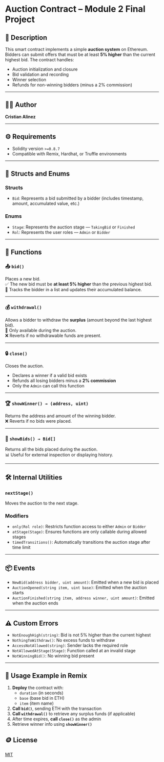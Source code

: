 # Auction Contract – Module 2 Final Project

## 🧾 Description

This smart contract implements a simple **auction system** on Ethereum. Bidders can submit offers that must be at least **5% higher** than the current highest bid. The contract handles:

- Auction initialization and closure
- Bid validation and recording
- Winner selection
- Refunds for non-winning bidders (minus a 2% commission)

---

## 👨‍💻 Author

**Cristian Alinez**

---

## ⚙️ Requirements

- Solidity version `>=0.8.7`
- Compatible with Remix, Hardhat, or Truffle environments

---

## 🧩 Structs and Enums

### Structs

- `Bid`: Represents a bid submitted by a bidder (includes timestamp, amount, accumulated value, etc.)

### Enums

- `Stage`: Represents the auction stage — `TakingBid` or `Finished`
- `Rol`: Represents the user roles — `Admin` or `Bidder`

---

## 🚀 Functions

### 📤 `bid()`

Places a new bid.  
✅ The new bid must be **at least 5% higher** than the previous highest bid.  
🔁 Tracks the bidder in a list and updates their accumulated balance.

---

### 💰 `withdrawal()`

Allows a bidder to withdraw the **surplus** (amount beyond the last highest bid).  
🔐 Only available during the auction.  
❌ Reverts if no withdrawable funds are present.

---

### 🔒 `close()`

Closes the auction.  
- Declares a winner if a valid bid exists
- Refunds all losing bidders minus a **2% commission**
- Only the `Admin` can call this function

---

### 🏆 `showWinner() → (address, uint)`

Returns the address and amount of the winning bidder.  
❌ Reverts if no bids were placed.

---

### 📜 `showBids() → Bid[]`

Returns all the bids placed during the auction.  
📊 Useful for external inspection or displaying history.

---

## 🛠️ Internal Utilities

### `nextStage()`

Moves the auction to the next stage.

### Modifiers

- `only(Rol role)`: Restricts function access to either `Admin` or `Bidder`
- `atStage(Stage)`: Ensures functions are only callable during allowed stages
- `timedTransitions()`: Automatically transitions the auction stage after time limit

---

## 📦 Events

- `NewBid(address bidder, uint amount)`: Emitted when a new bid is placed
- `AuctionOpened(string item, uint base)`: Emitted when the auction starts
- `AuctionFinished(string item, address winner, uint amount)`: Emitted when the auction ends

---

## ⚠️ Custom Errors

- `NotEnoughHigh(string)`: Bid is not 5% higher than the current highest
- `NothingToWithdraw()`: No excess funds to withdraw
- `AccessNotAllowed(string)`: Sender lacks the required role
- `NotAllowedAtStage(Stage)`: Function called at an invalid stage
- `NotWinningBid()`: No winning bid present

---

## 🧪 Usage Example in Remix

1. **Deploy** the contract with:
   - `duration` (in seconds)
   - `base` (base bid in ETH)
   - `item` (item name)
2. **Call `bid()`**, sending ETH with the transaction
3. **Call `withdrawal()`** to retrieve any surplus funds (if applicable)
4. After time expires, **call `close()`** as the admin
5. Retrieve winner info using **`showWinner()`**


## 🪙 License

[MIT](https://opensource.org/licenses/MIT)
